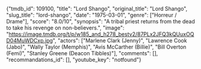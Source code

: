 {"tmdb_id": 109100, "title": "Lord Shango", "original_title": "Lord Shango", "slug_title": "lord-shango", "date": "1975-03-01", "genre": ["Horreur / Drame"], "score": "8.0/10", "synopsis": "A tribal priest returns from the dead to take his revenge on non-believers.", "image": "https://image.tmdb.org/t/p/w185_and_h278_bestv2/87PLx2JFQ3kQUuxOQD04MuWDCxp.jpg", "actors": ["Marlene Clark (Jenny)", "Lawrence Cook (Jabo)", "Wally Taylor (Memphis)", "Avis McCarther (Billie)", "Bill Overton (Femi)", "Stanley Greene (Deacon Tibbles)"], "comments": [], "recommandations_id": [], "youtube_key": "notfound"}